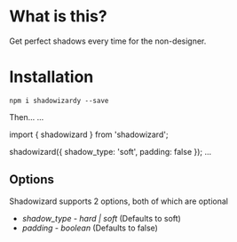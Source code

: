 # What is this?

Get perfect shadows every time for the non-designer.

# Installation

`npm i shadowizardy --save`

Then...
...

import { shadowizard } from 'shadowizard';

shadowizard({
    shadow_type: 'soft',
    padding: false
});
...

## Options

Shadowizard supports 2 options, both of which are optional

* *shadow_type* - _hard | soft_ (Defaults to soft)
* *padding* - _boolean_ (Defaults to false)
